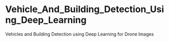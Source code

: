 # Vehicle_And_Building_Detection_Using_Deep_Learning
Vehicles and Building Detection using Deep Learning for Drone Images

